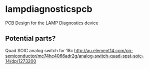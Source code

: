 # lampdiagnosticspcb
PCB Design for the LAMP Diagnostics device


Potential parts?
----------------


Quad SOIC analog switch for 18c http://au.element14.com/on-semiconductor/mc74hc4066adr2g/analog-switch-quad-spst-soic-14/dp/1273200

